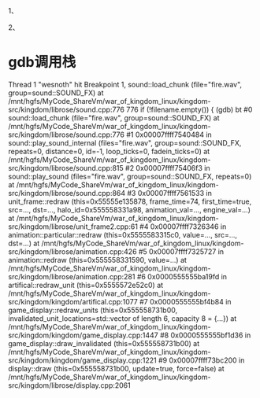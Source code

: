1、

2、
# gdb调用栈
Thread 1 "wesnoth" hit Breakpoint 1, sound::load_chunk (file="fire.wav", group=sound::SOUND_FX)
    at /mnt/hgfs/MyCode_ShareVm/war_of_kingdom_linux/kingdom-src/kingdom/librose/sound.cpp:776
776			if (!filename.empty()) {
(gdb) bt
#0  sound::load_chunk (file="fire.wav", group=sound::SOUND_FX)
    at /mnt/hgfs/MyCode_ShareVm/war_of_kingdom_linux/kingdom-src/kingdom/librose/sound.cpp:776
#1  0x00007ffff7540484 in sound::play_sound_internal (files="fire.wav", group=sound::SOUND_FX, repeats=0, distance=0, id=-1, loop_ticks=0, 
    fadein_ticks=0) at /mnt/hgfs/MyCode_ShareVm/war_of_kingdom_linux/kingdom-src/kingdom/librose/sound.cpp:815
#2  0x00007ffff75406f3 in sound::play_sound (files="fire.wav", group=sound::SOUND_FX, repeats=0)
    at /mnt/hgfs/MyCode_ShareVm/war_of_kingdom_linux/kingdom-src/kingdom/librose/sound.cpp:864
#3  0x00007ffff7561533 in unit_frame::redraw (this=0x55555e135878, frame_time=74, first_time=true, src=..., dst=..., 
    halo_id=0x555558331a98, animation_val=..., engine_val=...)
    at /mnt/hgfs/MyCode_ShareVm/war_of_kingdom_linux/kingdom-src/kingdom/librose/unit_frame2.cpp:61
#4  0x00007ffff7326346 in animation::particular::redraw (this=0x5555583315c0, value=..., src=..., dst=...)
    at /mnt/hgfs/MyCode_ShareVm/war_of_kingdom_linux/kingdom-src/kingdom/librose/animation.cpp:426
#5  0x00007ffff7325727 in animation::redraw (this=0x555558331590, value=...)
    at /mnt/hgfs/MyCode_ShareVm/war_of_kingdom_linux/kingdom-src/kingdom/librose/animation.cpp:281
#6  0x0000555555ba19fd in artifical::redraw_unit (this=0x5555572e52c0)
    at /mnt/hgfs/MyCode_ShareVm/war_of_kingdom_linux/kingdom-src/kingdom/kingdom/artifical.cpp:1077
#7  0x0000555555bf4b84 in game_display::redraw_units (this=0x555558731b00, 
    invalidated_unit_locations=std::vector of length 6, capacity 8 = {...})
    at /mnt/hgfs/MyCode_ShareVm/war_of_kingdom_linux/kingdom-src/kingdom/kingdom/game_display.cpp:1447
#8  0x0000555555bf1d36 in game_display::draw_invalidated (this=0x555558731b00)
    at /mnt/hgfs/MyCode_ShareVm/war_of_kingdom_linux/kingdom-src/kingdom/kingdom/game_display.cpp:1221
#9  0x00007ffff73bc200 in display::draw (this=0x555558731b00, update=true, force=false)
    at /mnt/hgfs/MyCode_ShareVm/war_of_kingdom_linux/kingdom-src/kingdom/librose/display.cpp:2061
